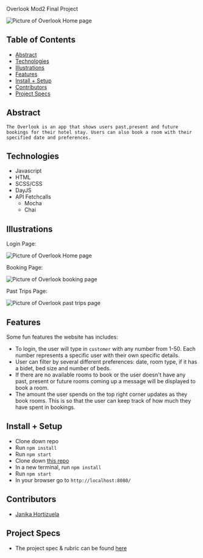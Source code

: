 Overlook
Mod2 Final Project

 ![Picture of Overlook Home page](https://user-images.githubusercontent.com/21073095/135017817-d204e285-2e87-4561-96cb-65a23ecba977.png)

## Table of Contents
  - [Abstract](#abstract)
  - [Technologies](#technologies)
  - [Illustrations](#illustrations)
  - [Features](#features)
  - [Install + Setup](#set-up)
  - [Contributors](#contributors)
  - [Project Specs](#project-specs)

## Abstract
	The Overlook is an app that shows users past,present and future bookings for their hotel stay. Users can also book a room with their specified date and preferences. 

## Technologies
  - Javascript
  - HTML
  - SCSS/CSS
  - DayJS
  - API Fetchcalls
	- Mocha 
	- Chai 

## Illustrations

Login Page:

![Picture of Overlook Home page](https://user-images.githubusercontent.com/21073095/135017998-58069718-264a-4dd9-ac17-bb9a6b4b52e1.png")

Booking Page:

![Picture of Overlook booking page](https://user-images.githubusercontent.com/21073095/135018062-2e8947ca-b589-4890-a496-d6270cfc3f03.png)

Past Trips Page:

![Picture of Overlook past trips page](https://user-images.githubusercontent.com/21073095/135018211-d695cff9-e78b-4e9a-ad9d-149719b3b138.png)

## Features

Some fun features the website has includes:

  - To login, the user will type in <code>customer</code> with any number from 1-50. Each number represents a specific user with their own specific details.
  - User can filter by several different preferences: date, room type, if it has a bidet, bed size and number of beds.
  - If there are no available rooms to book or the user doesn't have any past, present or future rooms coming up a message will be displayed to book a room. 
  - The amount the user spends on the top right corner updates as they book rooms. This is so that the user can keep track of how much they have spent in bookings.

## Install + Setup
  - Clone down repo
  - Run <code>npm install</code>
  - Run <code>npm start</code>
  - Clone down [this repo](https://github.com/turingschool-examples/overlook-api)
  - In a new terminal, run <code>npm install</code>
  - Run <code>npm start</code>
  - In your browser go to <code>http://localhost:8080/</code>

## Contributors
  - [Janika Hortizuela](https://github.com/jhortizu01)

## Project Specs
  - The project spec & rubric can be found [here](https://frontend.turing.edu/projects/overlook.html)
